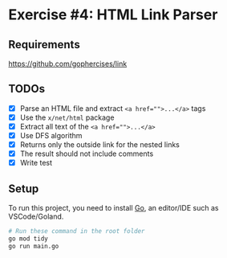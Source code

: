 # Exercise #4: HTML Link Parser

## Requirements

https://github.com/gophercises/link

## TODOs

- [x] Parse an HTML file and extract `<a href="">...</a>` tags
- [x] Use the `x/net/html` package
- [x] Extract all text of the `<a href="">...</a>`
- [x] Use DFS algorithm
- [x] Returns only the outside link for the nested links
- [x] The result should not include comments
- [x] Write test

## Setup

To run this project, you need to install [Go](https://go.dev/doc/install), an editor/IDE such as VSCode/Goland.

```bash
# Run these command in the root folder
go mod tidy
go run main.go
```
